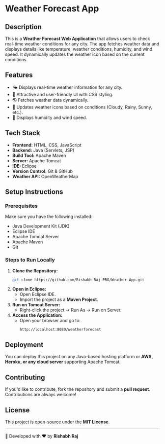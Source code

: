 # Weather Forecast App

## Description
This is a **Weather Forecast Web Application** that allows users to check real-time weather conditions for any city. The app fetches weather data and displays details like temperature, weather conditions, humidity, and wind speed. It dynamically updates the weather icon based on the current conditions.

## Features
- 🌤️ Displays real-time weather information for any city.
- 🎨 Attractive and user-friendly UI with CSS styling.
- 🌎 Fetches weather data dynamically.
- 🔄 Updates weather icons based on conditions (Cloudy, Rainy, Sunny, etc.).
- 💨 Displays humidity and wind speed.

## Tech Stack
- **Frontend:** HTML, CSS, JavaScript
- **Backend:** Java (Servlets, JSP)
- **Build Tool:** Apache Maven
- **Server:** Apache Tomcat
- **IDE:** Eclipse
- **Version Control:** Git & GitHub
- **Weather API:** OpenWeatherMap

## Setup Instructions
### Prerequisites
Make sure you have the following installed:
- Java Development Kit (JDK)
- Eclipse IDE
- Apache Tomcat Server
- Apache Maven
- Git

### Steps to Run Locally
1. **Clone the Repository:**
   ```sh
   git clone https://github.com/Rishabh-Raj-PRO/Weather-App.git
   ```
2. **Open in Eclipse:**
   - Open Eclipse IDE.
   - Import the project as a **Maven Project**.
3. **Run on Tomcat Server:**
   - Right-click the project → Run As → Run on Server.
4. **Access the Application:**
   - Open your browser and go to:
     ```
     http://localhost:8080/weatherforecast
     ```

## Deployment
You can deploy this project on any Java-based hosting platform or **AWS, Heroku, or any cloud server** supporting Apache Tomcat.

## Contributing
If you'd like to contribute, fork the repository and submit a **pull request**. Contributions are always welcome!

## License
This project is open-source under the **MIT License**.

---
📌 Developed with ❤️ by **Rishabh Raj**

